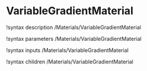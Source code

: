 <!-- MOOSE Documentation Stub: Remove this when content is added. -->

# VariableGradientMaterial

!syntax description /Materials/VariableGradientMaterial

!syntax parameters /Materials/VariableGradientMaterial

!syntax inputs /Materials/VariableGradientMaterial

!syntax children /Materials/VariableGradientMaterial
